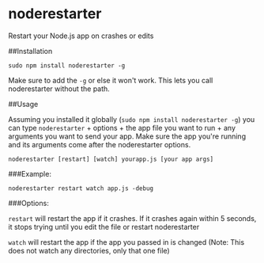 # noderestarter
Restart your Node.js app on crashes or edits


##Installation


`sudo npm install noderestarter -g`


Make sure to add the `-g` or else it won't work. This lets you call noderestarter without the path.


##Usage


Assuming you installed it globally (`sudo npm install noderestarter -g`) you can type `noderestarter` + options + the app file you want to run + any arguments you want to send your app. Make sure the app you're running and its arguments come after the noderestarter options.


`noderestarter [restart] [watch] yourapp.js [your app args]`


###Example:


`noderestarter restart watch app.js -debug`


###Options:

`restart` will restart the app if it crashes. If it crashes again within 5 seconds, it stops trying until you edit the file or restart noderestarter


`watch` will restart the app if the app you passed in is changed (Note: This does not watch any directories, only that one file)



